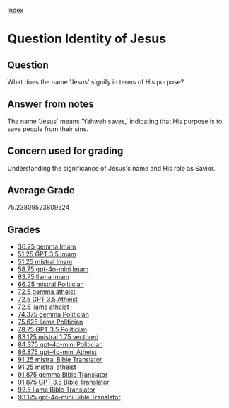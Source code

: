 
[Index](../../index.md)
# Question Identity of Jesus
## Question
What does the name 'Jesus' signify in terms of His purpose?

## Answer from notes
The name 'Jesus' means 'Yahweh saves,' indicating that His purpose is to save people from their sins.

## Concern used for grading
Understanding the significance of Jesus's name and His role as Savior.

## Average Grade
75.23809523809524

## Grades
 * [36.25 gemma Imam](../answers/gemma_Imam/Identity_of_Jesus.md)
 * [51.25 GPT 3.5 Imam](../answers/GPT_3.5_Imam/Identity_of_Jesus.md)
 * [51.25 mistral Imam](../answers/mistral_Imam/Identity_of_Jesus.md)
 * [58.75 gpt-4o-mini Imam](../answers/gpt-4o-mini_Imam/Identity_of_Jesus.md)
 * [63.75 llama Imam](../answers/llama_Imam/Identity_of_Jesus.md)
 * [66.25 mistral Politician](../answers/mistral_Politician/Identity_of_Jesus.md)
 * [72.5 gemma atheist](../answers/gemma_atheist/Identity_of_Jesus.md)
 * [72.5 GPT 3.5 Atheist](../answers/GPT_3.5_Atheist/Identity_of_Jesus.md)
 * [72.5 llama atheist](../answers/llama_atheist/Identity_of_Jesus.md)
 * [74.375 gemma Politician](../answers/gemma_Politician/Identity_of_Jesus.md)
 * [75.625 llama Politician](../answers/llama_Politician/Identity_of_Jesus.md)
 * [78.75 GPT 3.5 Politician](../answers/GPT_3.5_Politician/Identity_of_Jesus.md)
 * [83.125 mistral 1.75 vectored](../answers/mistral_1.75_vectored/Identity_of_Jesus.md)
 * [84.375 gpt-4o-mini Politician](../answers/gpt-4o-mini_Politician/Identity_of_Jesus.md)
 * [86.875 gpt-4o-mini Atheist](../answers/gpt-4o-mini_Atheist/Identity_of_Jesus.md)
 * [91.25 mistral Bible Translator](../answers/mistral_Bible_Translator/Identity_of_Jesus.md)
 * [91.25 mistral atheist](../answers/mistral_atheist/Identity_of_Jesus.md)
 * [91.875 gemma Bible Translator](../answers/gemma_Bible_Translator/Identity_of_Jesus.md)
 * [91.875 GPT 3.5 Bible Translator](../answers/GPT_3.5_Bible_Translator/Identity_of_Jesus.md)
 * [92.5 llama Bible Translator](../answers/llama_Bible_Translator/Identity_of_Jesus.md)
 * [93.125 gpt-4o-mini Bible Translator](../answers/gpt-4o-mini_Bible_Translator/Identity_of_Jesus.md)
